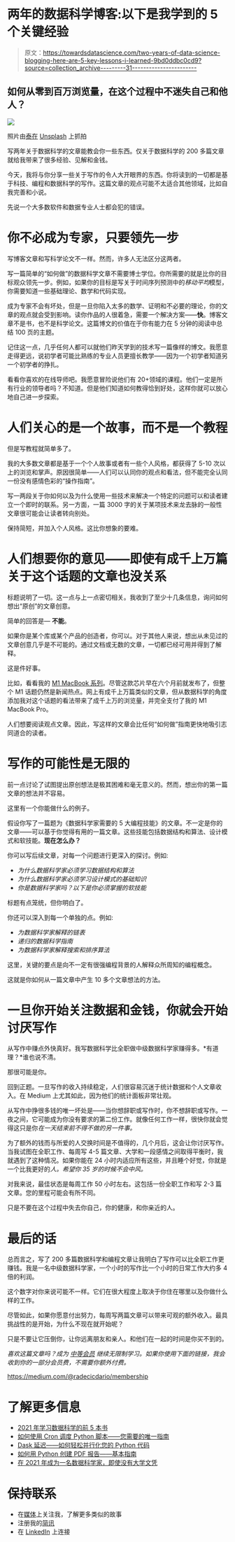 # 两年的数据科学博客:以下是我学到的 5 个关键经验

> 原文：<https://towardsdatascience.com/two-years-of-data-science-blogging-here-are-5-key-lessons-i-learned-9bd0ddbc0cd9?source=collection_archive---------31----------------------->

## 如何从零到百万浏览量，在这个过程中不迷失自己和他人？

![](img/2118d25127b9f5806169006cc9166e47.png)

照片由[泰在](https://unsplash.com/@taiscaptures?utm_source=unsplash&utm_medium=referral&utm_content=creditCopyText) [Unsplash](https://unsplash.com/?utm_source=unsplash&utm_medium=referral&utm_content=creditCopyText) 上抓拍

写两年关于数据科学的文章能教会你一些东西。仅关于数据科学的 200 多篇文章就给我带来了很多经验、见解和金钱。

今天，我将与你分享一些关于写作的令人大开眼界的东西。你将读到的一切都是基于科技、编程和数据科学的写作。这篇文章的观点可能不太适合其他领域，比如自我完善和小说。

先说一个大多数软件和数据专业人士都会犯的错误。

# 你不必成为专家，只要领先一步

写博客文章和写科学论文不一样。然而，许多人无法区分这两者。

写一篇简单的“如何做”的数据科学文章不需要博士学位。你所需要的就是比你的目标观众领先一步。例如，如果你的目标是写关于时间序列预测中的*移动平均*模型，你需要知道一些基础理论、数学和代码实现。

成为专家不会有坏处，但是一旦你陷入太多的数学、证明和不必要的理论，你的文章的观点就会受到影响。读你作品的人很着急，需要一个解决方案——**快**。博客文章不是书，也不是科学论文。这篇博文的价值在于你有能力在 5 分钟的阅读中总结 100 页的主题。

记住这一点，几乎任何人都可以就他们昨天学到的技术写一篇像样的博文。我愿意走得更远，说初学者可能比熟练的专业人员更擅长教学——因为一个初学者知道另一个初学者的挣扎。

看看你喜欢的在线导师吧。我愿意冒险说他们有 20+领域的课程。他们一定是所有行业的领导者吗？不知道。但是他们知道如何教得恰到好处，这样你就可以放心地自己进一步探索。

# 人们关心的是一个故事，而不是一个教程

但是写教程就简单多了。

我的大多数文章都是基于一个个人故事或者有一些个人风格，都获得了 5-10 次以上的浏览和掌声。原因很简单——人们可以认同你的观点和看法，但不能完全认同一份没有感情色彩的“操作指南”。

写一两段关于你如何以及为什么使用一些技术来解决一个特定的问题可以和读者建立一个即时的联系。另一方面，一篇 3000 字的关于某项技术来龙去脉的一般性文章很可能会让读者转向别处。

保持简短，并加入个人风格。这比你想象的要难。

# 人们想要你的意见——即使有成千上万篇关于这个话题的文章也没关系

标题说明了一切。这一点与上一点密切相关。我收到了至少十几条信息，询问如何想出“原创”的文章创意。

简单的回答是— **不能**。

如果你是某个库或某个产品的创造者，你可以。对于其他人来说，想出从未见过的文章创意几乎是不可能的。通过文档或无数的文章，一切都已经可用并得到了解释。

这是件好事。

比如，看看我的 [M1 MacBook 系列](https://medium.com/search?q=Dario%20rade%26%23269%3Bi%26%23263%3B%20Macbook)。尽管这款芯片早在六个月前就发布了，但整个 M1 话题仍然是新闻热点。网上有成千上万篇类似的文章，但从数据科学的角度添加我对这个话题的看法带来了成千上万的浏览量，并完全支付了我的 M1 MacBook Pro。

人们想要阅读观点文章。因此，写这样的文章会比任何“如何做”指南更快地吸引志同道合的读者。

# 写作的可能性是无限的

前一点讨论了试图提出原创想法是极其困难和毫无意义的。然而，想出你的第一篇文章的想法并不容易。

这里有一个你能做什么的例子。

假设你写了一篇题为《数据科学家需要的 5 大编程技能》的文章。不一定是你的文章——可以基于你觉得有用的一篇文章。这些技能包括数据结构和算法、设计模式和软技能。**现在怎么办？**

你可以写后续文章，对每一个问题进行更深入的探讨。例如:

*   *为什么数据科学家必须学习数据结构和算法*
*   *为什么数据科学家必须学习设计模式的基础知识*
*   *你是数据科学家吗？以下是你必须掌握的软技能*

标题有点笼统，但你明白了。

你还可以深入到每一个单独的点。例如:

*   *为数据科学家解释的链表*
*   *递归的数据科学指南*
*   *为数据科学家解释搜索和排序算法*

这里，关键的要点是向不一定有很强编程背景的人解释众所周知的编程概念。

这就是你如何从一篇文章中产生 10 多个文章想法的方法。

# 一旦你开始关注数据和金钱，你就会开始讨厌写作

从写作中赚点外快真好。我写数据科学比全职做中级数据科学家赚得多。*有道理？*谁也说不清。

那很可能是你。

回到正题。一旦写作的收入持续稳定，人们很容易沉迷于统计数据和个人文章收入。在 Medium 上尤其如此，因为他们的统计面板非常壮观。

从写作中挣很多钱的唯一坏处是——当你想辞职或写作时，你不想辞职或写作。一夜之间，它可能成为你没有要求的第二份工作。就像任何工作一样，很快你就会觉得这只是你*在一天结束前不得不做的另一件事。*

为了额外的钱而与所爱的人交换时间是不值得的，几个月后，这会让你讨厌写作。当我试图在全职工作、每周写 4-5 篇文章、大学和一段感情之间取得平衡时，我就遇到了这种情况。如果你能在 24 小时内适应所有这些，并且睡个好觉，你就是一个比我更好的*人。希望你 35 岁的时候不会中风。*

对我来说，最佳状态是每周工作 50 小时左右。这包括一份全职工作和写 2-3 篇文章。您的里程可能会有所不同。

只是不要在这个过程中失去你自己，你的健康，和你亲近的人。

# 最后的话

总而言之，写了 200 多篇数据科学和编程文章让我明白了写作可以比全职工作更赚钱。我是一名中级数据科学家，一个小时的写作比一个小时的日常工作大约多 4 倍的利润。

这个数字对你来说可能不一样。它们在很大程度上取决于你住在哪里以及你做什么样的工作。

尽管如此，如果你愿意付出努力，每周写两篇文章可以带来可观的额外收入。最具挑战性的是开始，为什么不现在就开始呢？

只是不要让它压倒你，让你远离朋友和亲人。和他们在一起的时间是你买不到的。

*喜欢这篇文章吗？成为* [*中等会员*](https://medium.com/@radecicdario/membership) *继续无限制学习。如果你使用下面的链接，我会收到你的一部分会员费，不需要你额外付费。*

<https://medium.com/@radecicdario/membership>  

# 了解更多信息

*   [2021 年学习数据科学的前 5 本书](/top-5-books-to-learn-data-science-in-2020-f43153851f14)
*   [如何使用 Cron 调度 Python 脚本——您需要的唯一指南](/how-to-schedule-python-scripts-with-cron-the-only-guide-youll-ever-need-deea2df63b4e)
*   [Dask 延迟——如何轻松并行化您的 Python 代码](/dask-delayed-how-to-parallelize-your-python-code-with-ease-19382e159849)
*   [如何用 Python 创建 PDF 报告——基本指南](/how-to-create-pdf-reports-with-python-the-essential-guide-c08dd3ebf2ee)
*   [在 2021 年成为一名数据科学家，即使没有大学文凭](/become-a-data-scientist-in-2021-even-without-a-college-degree-e43fa934e55)

# 保持联系

*   在[媒体](https://medium.com/@radecicdario)上关注我，了解更多类似的故事
*   注册我的[简讯](https://mailchi.mp/46a3d2989d9b/bdssubscribe)
*   在 [LinkedIn](https://www.linkedin.com/in/darioradecic/) 上连接
